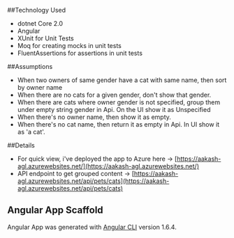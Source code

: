 
##Technology Used
- dotnet Core 2.0
- Angular
- XUnit for Unit Tests
- Moq for creating mocks in unit tests
- FluentAssertions for assertions in unit tests


##Assumptions
- When two owners of same gender have a cat with same name, then sort by owner name
- When there are no cats for a given gender, don't show that gender.
- When there are cats where owner gender is not specified, group them under empty string gender in Api. On the UI show it as Unspecified
- When there's no owner name, then show it as empty.
- When there's no cat name, then return it as empty in Api. In UI show it as 'a cat'.


##Details
- For quick view, i've deployed the app to Azure here -> [https://aakash-agl.azurewebsites.net/](https://aakash-agl.azurewebsites.net/)
- API endpoint to get grouped content -> [https://aakash-agl.azurewebsites.net/api/pets/cats](https://aakash-agl.azurewebsites.net/api/pets/cats)

## Angular App Scaffold

Angular App was generated with [Angular CLI](https://github.com/angular/angular-cli) version 1.6.4.

